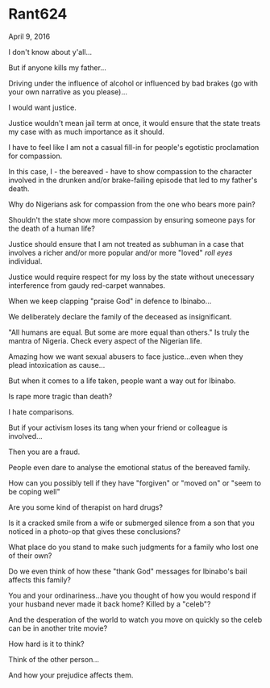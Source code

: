 # Rant624



April 9, 2016

I don't know about y'all...

But if anyone kills my father...

Driving under the influence of alcohol or influenced by bad brakes (go with your own narrative as you please)...

I would want justice.

Justice wouldn't mean jail term at once, it would ensure that the state treats my case with as much importance as it should.

I have to feel like I am not a casual fill-in for people's egotistic proclamation for compassion. 

In this case, I - the bereaved - have to show compassion to the character involved in the drunken and/or brake-failing episode that led to my father's death. 

Why do Nigerians ask for compassion from the one who bears more pain?

Shouldn't the state show more compassion by ensuring someone pays for the death of a human life?

Justice should ensure that I am not treated as subhuman in a case that involves a richer and/or more popular and/or more "loved" *roll eyes* individual.

Justice would require respect for my loss by the state without unecessary interference from gaudy red-carpet wannabes.

When we keep clapping "praise God" in defence to Ibinabo...

We deliberately declare the family of the deceased as insignificant. 

"All humans are equal. But some are more equal than others." Is truly the mantra of Nigeria. Check every aspect of the Nigerian life.

Amazing how we want sexual abusers to face justice...even when they plead intoxication as cause...

But when it comes to a life taken, people want a way out for Ibinabo.

Is rape more tragic than death?

I hate comparisons.

But if your activism loses its tang when your friend or colleague is involved...

Then you are a fraud. 

People even dare to analyse the emotional status of the bereaved family.

How can you possibly tell if they have "forgiven" or "moved on" or "seem to be coping well"

Are you some kind of therapist on hard drugs?

Is it a cracked smile from a wife or submerged silence from a son that you noticed in a photo-op that gives these conclusions?

What place do you stand to make such judgments for a family who lost one of their own?

Do we even think of how these "thank God" messages for Ibinabo's bail affects this family?

You and your ordinariness...have you thought of how you would respond if your husband never made it back home? Killed by a "celeb"?

And the desperation of the world to watch you move on quickly so the celeb can be in another trite movie?

How hard is it to think?

Think of the other person...

And how your prejudice affects them.